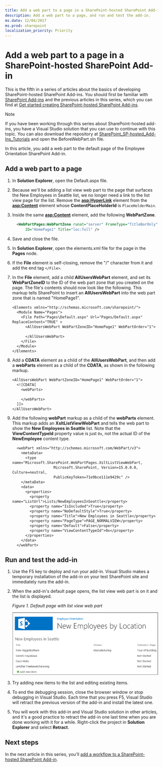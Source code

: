```yaml
---
title: Add a web part to a page in a SharePoint-hosted SharePoint Add-in
description: Add a web part to a page, and run and test the add-in.
ms.date: 12/04/2017
ms.prod: sharepoint
localization_priority: Priority
---
```


# Add a web part to a page in a SharePoint-hosted SharePoint Add-in

This is the fifth in a series of articles about the basics of developing SharePoint-hosted SharePoint Add-ins. You should first be familiar with [SharePoint Add-ins](sharepoint-add-ins.md) and the previous articles in this series, which you can find at [Get started creating SharePoint-hosted SharePoint Add-ins](get-started-creating-sharepoint-hosted-sharepoint-add-ins.md#Nextsteps). 
    
> [!NOTE]
> If you have been working through this series about SharePoint-hosted add-ins, you have a Visual Studio solution that you can use to continue with this topic. You can also download the repository at [SharePoint_SP-hosted_Add-Ins_Tutorials](https://github.com/OfficeDev/SharePoint_SP-hosted_Add-Ins_Tutorials) and open the BeforeWebPart.sln file.

In this article, you add a web part to the default page of the Employee Orientation SharePoint Add-in.

## Add a web part to a page

1. In **Solution Explorer**, open the Default.aspx file. 

2. Because we'll be adding a list view web part to the page that surfaces the New Employees in Seattle list, we no longer need a link to the list view page for the list. Remove the **<asp:HyperLink>** element from the **<asp:Content>** element whose **ContentPlaceHolderId** is `PlaceHolderMain`. 

3. Inside the same **<asp:Content>** element, add the following **WebPartZone**. 
    
    ```XML
      <WebPartPages:WebPartZone runat="server" FrameType="TitleBarOnly" 
          ID="HomePage1" Title="loc:full" />
    ```

4. Save and close the file.

5. In **Solution Explorer**, open the elements.xml file for the page in the **Pages** node.

6. If the **File** element is self-closing, remove the "/" character from it and add the end tag `</File>`.

7. In the **File** element, add a child **AllUsersWebPart** element, and set its **WebPartZoneID** to the ID of the web part zone that you created on the page. The file's contents should now look like the following. This markup tells SharePoint to insert an **AllUsersWebPart** into the web part zone that is named "HomePage1".
    
    ```
    <Elements xmlns="http://schemas.microsoft.com/sharepoint/">
      <Module Name="Pages">
        <File Path="Pages\Default.aspx" Url="Pages/Default.aspx" ReplaceContent="TRUE" >
          <AllUsersWebPart WebPartZoneID="HomePage1" WebPartOrder="1">

          </AllUsersWebPart>
        </File>
      </Module>
    </Elements>

    ```

8. Add a **CDATA** element as a child of the **AllUsersWebPart**, and then add a **webParts** element as a child of the **CDATA**, as shown in the following markup. 
    
    ```
    <AllUsersWebPart WebPartZoneID="HomePage1" WebPartOrder="1">
      <![CDATA[
        <webParts>

        </webParts>
      ]]>
    </AllUsersWebPart>
    ```

9. Add the following **webPart** markup as a child of the **webParts** element. This markup adds an **XsltListViewWebPart** and tells the web part to show the **New Employees in Seattle** list. Note that the **ViewContentTypeId** property value is just `0x`, not the actual ID of the **NewEmployee** content type.
    
    ```
      <webPart xmlns="http://schemas.microsoft.com/WebPart/v3">
        <metaData>
          <type name="Microsoft.SharePoint.WebPartPages.XsltListViewWebPart, 
                       Microsoft.SharePoint, Version=15.0.0.0, Culture=neutral, 
                       PublicKeyToken=71e9bce111e9429c" />
        </metaData>
        <data>
          <properties>
            <property name="ListUrl">Lists/NewEmployeesInSeattle</property>
            <property name="IsIncluded">True</property>
            <property name="NoDefaultStyle">True</property>
            <property name="Title">New Employees in Seattle</property>
            <property name="PageType">PAGE_NORMALVIEW</property>
            <property name="Default">False</property>
            <property name="ViewContentTypeId">0x</property>
          </properties>
        </data>
      </webPart>
    ```


## Run and test the add-in

1. Use the F5 key to deploy and run your add-in. Visual Studio makes a temporary installation of the add-in on your test SharePoint site and immediately runs the add-in. 

2. When the add-in's default page opens, the list view web part is on it and the list is displayed. 
    
   *Figure 1. Default page with list view web part*

   ![Default page of the add-in with the "New Employees in Seattle" list displayed in a web part.](../images/31e8e4b1-e2e6-416b-b360-9979a1f16fc7.PNG)

3. Try adding new items to the list and editing existing items.

4. To end the debugging session, close the browser window or stop debugging in Visual Studio. Each time that you press F5, Visual Studio will retract the previous version of the add-in and install the latest one.

5. You will work with this add-in and Visual Studio solution in other articles, and it's a good practice to retract the add-in one last time when you are done working with it for a while. Right-click the project in **Solution Explorer** and select **Retract**.


## Next steps 
<a name="Nextsteps"> </a>

In the next article in this series, you'll [add a workflow to a SharePoint-hosted SharePoint Add-in](add-a-workflow-to-a-sharepoint-hosted-sharepoint-add-in.md).
 

 

